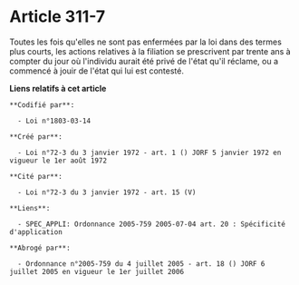 # Article 311-7

Toutes les fois qu'elles ne sont pas enfermées par la loi dans des termes plus courts, les actions relatives à la filiation
se prescrivent par trente ans à compter du jour où l'individu aurait été privé de l'état qu'il réclame, ou a commencé à jouir
de l'état qui lui est contesté.

**Liens relatifs à cet article**

	**Codifié par**:

	  - Loi n°1803-03-14

	**Créé par**:

	  - Loi n°72-3 du 3 janvier 1972 - art. 1 () JORF 5 janvier 1972 en vigueur le 1er août 1972

	**Cité par**:

	  - Loi n°72-3 du 3 janvier 1972 - art. 15 (V)

	**Liens**:

	  - SPEC_APPLI: Ordonnance 2005-759 2005-07-04 art. 20 : Spécificité d'application

	**Abrogé par**:

	  - Ordonnance n°2005-759 du 4 juillet 2005 - art. 18 () JORF 6 juillet 2005 en vigueur le 1er juillet 2006
